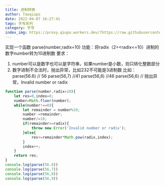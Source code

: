 ```yaml
---
title: 进制转换
author: Taoqiupo
date: 2022-04-07 16:27:41
tags: 手写系列
category: 手写
index_img: https://proxy.qiupo.workers.dev/?https://raw.githubusercontent.com/qiupo/myImages/master/img/202204071625666.png
---
```

实现一个函数 parse(number,radix=10)
功能：将radix（2=<radix<=10）进制的数字number转为10进制数
要求：
1. number可以是数字也可以是字符串，如果number是小数，则只转化整数部分
2. 数字进制不合法时，抛出异常，比如232不可能是3进制数
比如：
parse(56.6) // 56
parse(56,7) //41
parse(56,8) //46
parse(56,6) // 抛出异常，Invalid number or radix

```javascript
function parse(number,radix=10){
    let res=0,index=0;
    number=Math.floor(number);
    while(number!==0){
        let remainder = number%10;
        number-=remainder;
        number/=10;
        if(remainder>=radix){
            throw new Error('Invalid number or radix');
        }else{
            res+=remainder*Math.pow(radix,index);
        }
        index++;
    }
    return res;
}
console.log(parse(56.6))
console.log(parse(56,7))
console.log(parse(56,8))
console.log(parse(56,9))
```